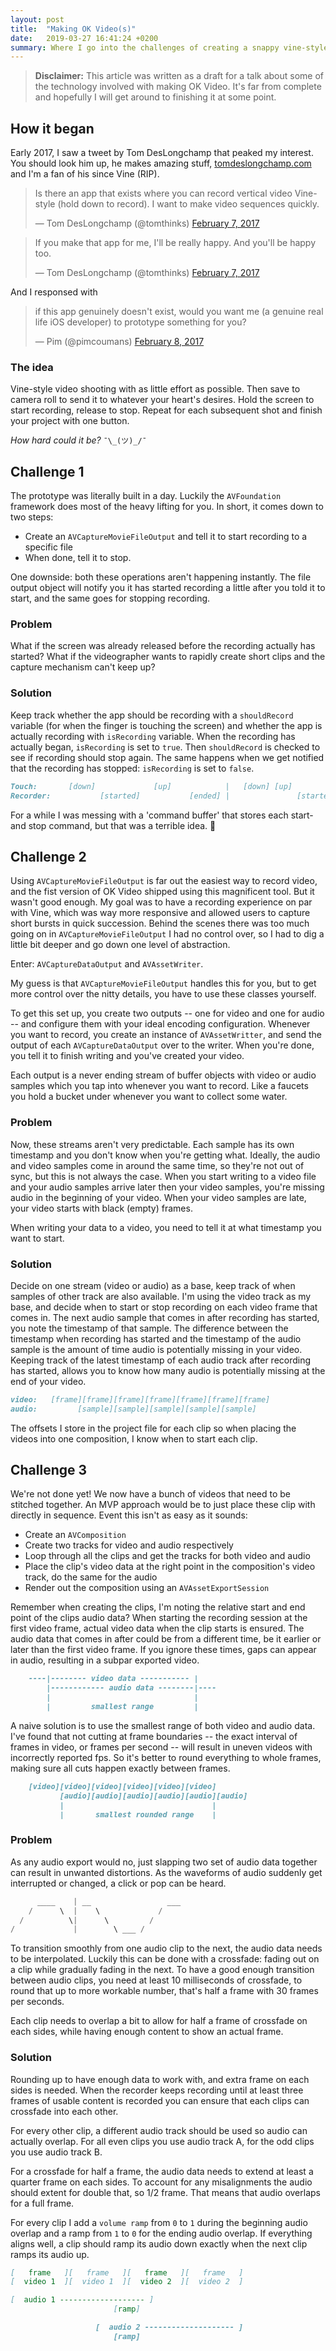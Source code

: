 ```yaml
---
layout: post
title:  "Making OK Video(s)"
date:   2019-03-27 16:41:24 +0200
summary: Where I go into the challenges of creating a snappy vine-style recording app
---
```

>**Disclaimer:** This article was written as a draft for a talk about some of the technology involved with making OK Video. It's far from complete and hopefully I will get around to finishing it at some point.

## How it began
Early 2017, I saw a tweet by Tom DesLongchamp that peaked my interest. You should look him up, he makes amazing stuff, [tomdeslongchamp.com](http://tomdeslongchamp.com) and I'm a fan of his since Vine (RIP).

<blockquote class="twitter-tweet" data-lang="en"><p lang="en" dir="ltr">Is there an app that exists where you can record vertical video Vine-style (hold down to record). I want to make video sequences quickly.</p>&mdash; Tom DesLongchamp (@tomthinks) <a href="https://twitter.com/tomthinks/status/829102015628193792?ref_src=twsrc%5Etfw">February 7, 2017</a></blockquote> <script async src="https://platform.twitter.com/widgets.js" charset="utf-8"></script> 

<blockquote class="twitter-tweet" data-lang="en"><p lang="en" dir="ltr">If you make that app for me, I&#39;ll be really happy. And you&#39;ll be happy too.</p>&mdash; Tom DesLongchamp (@tomthinks) <a href="https://twitter.com/tomthinks/status/829102305676963840?ref_src=twsrc%5Etfw">February 7, 2017</a></blockquote> <script async src="https://platform.twitter.com/widgets.js" charset="utf-8"></script> 

And I responsed with
<blockquote class="twitter-tweet" data-lang="en"><p lang="en" dir="ltr">if this app genuinely doesn&#39;t exist, would you want me (a genuine real life iOS developer) to prototype something for you?</p>&mdash; Pim (@pimcoumans) <a href="https://twitter.com/pimcoumans/status/829254099409440772?ref_src=twsrc%5Etfw">February 8, 2017</a></blockquote> <script async src="https://platform.twitter.com/widgets.js" charset="utf-8"></script> 

### The idea

Vine-style video shooting with as little effort as possible. Then save to camera roll to send it to whatever your heart's desires. Hold the screen to start recording, release to stop. Repeat for each subsequent shot and finish your project with one button.

*How hard could it be?* `¯\_(ツ)_/¯`

## Challenge 1

The prototype was literally built in a day. Luckily the `AVFoundation` framework does most of the heavy lifting for you. In short, it comes down to two steps:

- Create an `AVCaptureMovieFileOutput` and tell it to start recording to a specific file
- When done, tell it to stop.

One downside: both these operations aren't happening instantly. The file output object will notify you it has started recording a little after you told it to start, and the same goes for stopping recording.

### Problem

What if the screen was already released before the recording actually has started? What if the videographer wants to rapidly create short clips and the capture mechanism can't keep up?

### Solution

Keep track whether the app should be recording with a `shouldRecord` variable (for when the finger is touching the screen) and whether the app is actually recording with `isRecording` variable. When the recording has actually began, `isRecording` is set to `true`. Then `shouldRecord` is checked to see if recording should stop again. The same happens when we get notified that the recording has stopped: `isRecording` is set to `false`.

``` md
Touch:       [down]             [up]            |   [down] [up]
Recorder:           [started]           [ended] |               [started]   [ended]
```

For a while I was messing with a 'command buffer' that stores each start- and stop command, but that was a terrible idea. 🚮

## Challenge 2

Using `AVCaptureMovieFileOutput` is far out the easiest way to record video, and the fist version of OK Video shipped using this magnificent tool. But it wasn't good enough. My goal was to have a recording experience on par with Vine, which was way more responsive and allowed users to capture short bursts in quick succession. Behind the scenes there was too much going on in `AVCaptureMovieFileOutput` I had no control over, so I had to dig a little bit deeper and go down one level of abstraction.

Enter: `AVCaptureDataOutput` and `AVAssetWriter`.

My guess is that `AVCaptureMovieFileOutput` handles this for you, but to get more control over the nitty details, you have to use these classes yourself.

To get this set up, you create two outputs -- one for video and one for audio -- and configure them with your ideal encoding configuration. Whenever you want to record, you create an instance of `AVAssetWritter`, and send the output of each `AVCaptureDataOutput` over to the writer. When you're done, you tell it to finish writing and you've created your video.

Each output is a never ending stream of buffer objects with video or audio samples which you tap into whenever you want to record. Like a faucets you hold a bucket under whenever you want to collect some water.

### Problem

Now, these streams aren't very predictable. Each sample has its own timestamp and you don't know when you're getting what. Ideally, the audio and video samples come in around the same time, so they're not out of sync, but this is not always the case. When you start writing to a video file and your audio samples arrive later then your video samples, you're missing audio in the beginning of your video. When your video samples are late, your video starts with black (empty) frames.

When writing your data to a video, you need to tell it at what timestamp you want to start.

### Solution

Decide on one stream (video or audio) as a base, keep track of when samples of other track are also available. I'm using the video track as my base, and decide when to start or stop recording on each video frame that comes in. The next audio sample that comes in after recording has started, you note the timestamp of that sample. The difference between the timestamp when recording has started and the timestamp of the audio sample is the amount of time audio is potentially missing in your video. Keeping track of the latest timestamp of each audio track after recording has started, allows you to know how many audio is potentially missing at the end of your video.

``` md
video:   [frame][frame][frame][frame][frame][frame][frame]
audio:         [sample][sample][sample][sample][sample]
```

The offsets I store in the project file for each clip so when placing the videos into one composition, I know when to start each clip.

## Challenge 3

We're not done yet! We now have a bunch of videos that need to be stitched together. An MVP approach would be to just place these clip with directly in sequence. Event this isn't as easy as it sounds:

- Create an `AVComposition`
- Create two tracks for video and audio respectively
- Loop through all the clips and get the tracks for both video and audio
- Place the clip's video data at the right point in the composition's video track, do the same for the audio
- Render out the composition using an `AVAssetExportSession`

Remember when creating the clips, I'm noting the relative start and end point of the clips audio data? When starting the recording session at the first video frame, actual video data when the clip starts is ensured. The audio data that comes in after could be from a different time, be it earlier or later than the first video frame. If you ignore these times, gaps can appear in audio, resulting in a subpar exported video.

``` md
    ----|-------- video data ----------- |
        |------------ audio data --------|----
        |                                |
        |         smallest range         |
```

A naive solution is to use the smallest range of both video and audio data. I've found that not cutting at frame boundaries -- the exact interval of frames in video, or frames per second -- will result in uneven videos with incorrectly reported fps. So it's better to round everything to whole frames, making sure all cuts happen exactly between frames.

``` md
    [video][video][video][video][video][video]
           [audio][audio][audio][audio][audio][audio]
           |                                 |
           |       smallest rounded range    |
```

### Problem

As any audio export would no, just slapping two set of audio data together can result in unwanted distortions. As the waveforms of audio suddenly get interrupted or changed, a click or pop can be heard.

``` swift
      ____    | __                 ___
    /      \  |    \             /
  /          \|      \         /
/             |        \ ___ /
```

To transition smoothly from one audio clip to the next, the audio data needs to be interpolated. Luckily this can be done with a crossfade: fading out on a clip while gradually fading in the next. To have a good enough transition between audio clips, you need at least 10 milliseconds of crossfade, to round that up to more workable number, that's half a frame with 30 frames per seconds.

Each clip needs to overlap a bit to allow for half a frame of crossfade on each sides, while having enough content to show an actual frame.

### Solution

Rounding up to have enough data to work with, and extra frame on each sides is needed. When the recorder keeps recording until at least three frames of usable content is recorded you can ensure that each clips can crossfade into each other.

For every other clip, a different audio track should be used so audio can actually overlap. For all even clips you use audio track A, for the odd clips you use audio track B.

For a crossfade for half a frame, the audio data needs to extend at least a quarter frame on each sides. To account for any misalignments the audio should extent for double that, so 1/2 frame. That means that audio overlaps for a full frame.

For every clip I add a `volume ramp` from `0` to `1` during the beginning audio overlap and a ramp from `1` to `0` for the ending audio overlap. If everything aligns well, a clip should ramp its audio down exactly when the next clip ramps its audio up.

``` md
[   frame   ][   frame   ][   frame   ][   frame   ]
[  video 1  ][  video 1  ][  video 2  ][  video 2  ]

[  audio 1 ------------------- ]
                       [ramp]

                   [  audio 2 -------------------- ]
                       [ramp]
```
